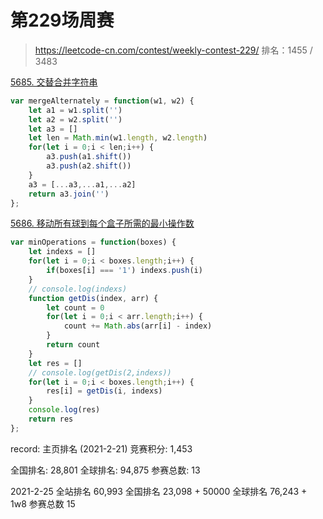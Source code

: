 # 第229场周赛

> https://leetcode-cn.com/contest/weekly-contest-229/
排名：1455 / 3483

[5685. 交替合并字符串](https://leetcode-cn.com/problems/merge-strings-alternately/)
```js
var mergeAlternately = function(w1, w2) {
    let a1 = w1.split('')
    let a2 = w2.split('')
    let a3 = []
    let len = Math.min(w1.length, w2.length)
    for(let i = 0;i < len;i++) {
        a3.push(a1.shift())
        a3.push(a2.shift())
    }
    a3 = [...a3,...a1,...a2]
    return a3.join('')
};
```

[5686. 移动所有球到每个盒子所需的最小操作数](https://leetcode-cn.com/problems/minimum-number-of-operations-to-move-all-balls-to-each-box/)
```js
var minOperations = function(boxes) {
    let indexs = []
    for(let i = 0;i < boxes.length;i++) {
        if(boxes[i] === '1') indexs.push(i)
    }
    // console.log(indexs)
    function getDis(index, arr) {
        let count = 0
        for(let i = 0;i < arr.length;i++) {
            count += Math.abs(arr[i] - index)
        }
        return count
    }
    let res = []
    // console.log(getDis(2,indexs))
    for(let i = 0;i < boxes.length;i++) {
        res[i] = getDis(i, indexs)
    }
    console.log(res)
    return res
};
```




record:
主页排名 (2021-2-21)
竞赛积分: 1,453

全国排名: 28,801 全球排名: 94,875 参赛总数: 13


2021-2-25
全站排名 60,993
全国排名
23,098 + 50000
全球排名
76,243 + 1w8
参赛总数
15
